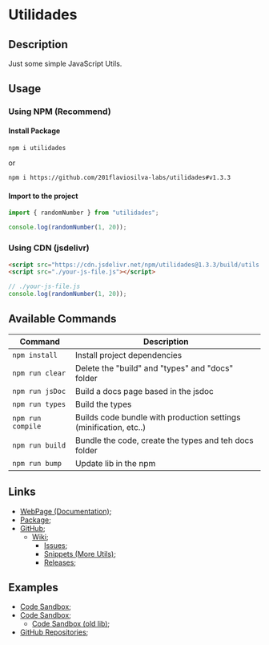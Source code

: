 # Utilidades

## Description
Just some simple JavaScript Utils.

## Usage

### Using NPM (Recommend)
#### Install Package
```sh
npm i utilidades
```

or
```sh
npm i https://github.com/201flaviosilva-labs/utilidades#v1.3.3
```

#### Import to the project
```js
import { randomNumber } from "utilidades";

console.log(randomNumber(1, 20));
```

### Using CDN (jsdelivr)
```html
<script src="https://cdn.jsdelivr.net/npm/utilidades@1.3.3/build/utils.min.js"></script>
<script src="./your-js-file.js"></script>
```

```js
// ./your-js-file.js
console.log(randomNumber(1, 20));
```

## Available Commands

| Command           | Description                                                       |
| ----------------- | ----------------------------------------------------------------- |
| `npm install`     | Install project dependencies                                      |
| `npm run clear`   | Delete the "build" and "types" and "docs" folder                  |
| `npm run jsDoc`   | Build a docs page based in the jsdoc                              |
| `npm run types`   | Build the types                                                   |
| `npm run compile` | Builds code bundle with production settings (minification, etc..) |
| `npm run build`   | Bundle the code, create the types and teh docs folder             |
| `npm run bump`    | Update lib in the npm                                             |

## Links
- [WebPage (Documentation)](https://201flaviosilva-labs.github.io/utilidades/);
- [Package](https://www.npmjs.com/package/utilidades);
- [GitHub](https://github.com/201flaviosilva-labs/utilidades);
  - [Wiki](https://github.com/201flaviosilva-labs/utilidades/wiki);
	- [Issues](https://github.com/201flaviosilva-labs/utilidades/issues);
	- [Snippets (More Utils)](https://github.com/201flaviosilva-labs/utilidades/tree/main/snippets);
	- [Releases](https://github.com/201flaviosilva-labs/utilidades/releases);

## Examples
- [Code Sandbox](https://codesandbox.io/examples/package/utilidades);
- [Code Sandbox](https://codesandbox.io/examples/package/utilidades);
  - [Code Sandbox (old lib)](https://codesandbox.io/examples/package/201flaviosilva-utils);
- [GitHub Repositories](https://github.com/201flaviosilva-labs/utilidades/network/dependents);
